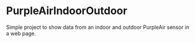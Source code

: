 # PurpleAirIndoorOutdoor
Simple project to show data from an indoor and outdoor PurpleAir sensor in a web page.
